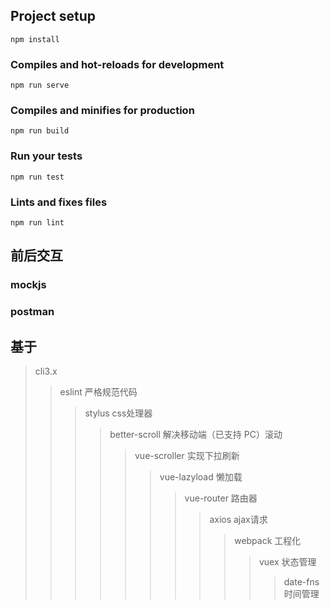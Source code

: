 ## Project setup
```
npm install
```
### Compiles and hot-reloads for development
```
npm run serve
```
### Compiles and minifies for production
```
npm run build
```
### Run your tests
```
npm run test
```
### Lints and fixes files
```
npm run lint
```
## 前后交互
 ### mockjs 
 ### postman
## 基于 
 > cli3.x 
 >> eslint 严格规范代码
 >>> stylus css处理器
 >>>> better-scroll 解决移动端（已支持 PC）滚动 
 >>>>> vue-scroller 实现下拉刷新
 >>>>>> vue-lazyload 懒加载
 >>>>>>> vue-router 路由器
 >>>>>>>> axios ajax请求
 >>>>>>>>> webpack 工程化
 >>>>>>>>>> vuex 状态管理
 >>>>>>>>>>> date-fns 时间管理
